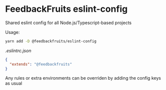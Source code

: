 # FeedbackFruits eslint-config
Shared eslint config for all Node.js/Typescript-based projects

Usage:
```sh
yarn add -D @feedbackfruits/eslint-config
```

*.eslintrc.json*
```json
{
  "extends": "@feedbackfruits"
}
```

Any rules or extra environments can be overriden by adding the config keys as usual
